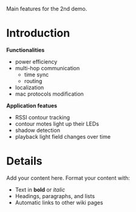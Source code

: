 Main features for the 2nd demo.

# Introduction #

**Functionalities**
  * power efficiency
  * multi-hop communication
    * time sync
    * routing
  * localization
  * mac protocols modification

**Application featues**
  * RSSI contour tracking
  * contour motes light up their LEDs
  * shadow detection
  * playback light field changes over time


# Details #

Add your content here.  Format your content with:
  * Text in **bold** or _italic_
  * Headings, paragraphs, and lists
  * Automatic links to other wiki pages